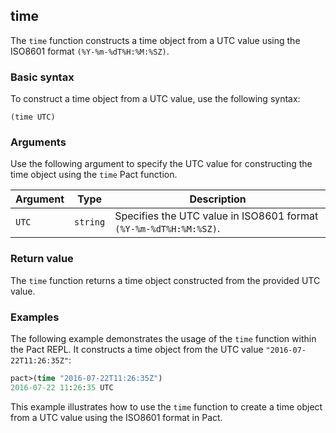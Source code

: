 ## time
The `time` function constructs a time object from a UTC value using the ISO8601 format `(%Y-%m-%dT%H:%M:%SZ)`.

### Basic syntax

To construct a time object from a UTC value, use the following syntax:

`(time UTC)`

### Arguments

Use the following argument to specify the UTC value for constructing the time object using the `time` Pact function.

| Argument | Type | Description |
| --- | --- | --- |
| `UTC` | `string` | Specifies the UTC value in ISO8601 format `(%Y-%m-%dT%H:%M:%SZ)`. |

### Return value

The `time` function returns a time object constructed from the provided UTC value.

### Examples

The following example demonstrates the usage of the `time` function within the Pact REPL. It constructs a time object from the UTC value `"2016-07-22T11:26:35Z"`:

```lisp
pact>(time "2016-07-22T11:26:35Z")
2016-07-22 11:26:35 UTC
```

This example illustrates how to use the `time` function to create a time object from a UTC value using the ISO8601 format in Pact.
